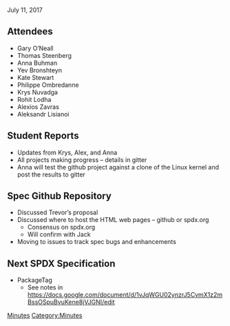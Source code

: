 July 11, 2017

## Attendees

  - Gary O’Neall
  - Thomas Steenberg
  - Anna Buhman
  - Yev Bronshteyn
  - Kate Stewart
  - Philippe Ombredanne
  - Krys Nuvadga
  - Rohit Lodha
  - Alexios Zavras
  - Aleksandr Lisianoi

## Student Reports

  - Updates from Krys, Alex, and Anna
  - All projects making progress – details in gitter
  - Anna will test the github project against a clone of the Linux
    kernel and post the results to gitter

## Spec Github Repository

  - Discussed Trevor’s proposal
  - Discussed where to host the HTML web pages – github or spdx.org
      - Consensus on spdx.org
      - Will confirm with Jack
  - Moving to issues to track spec bugs and enhancements

## Next SPDX Specification

  - PackageTag
      - See notes in
        <https://docs.google.com/document/d/1vJqWGU02ynzrJ5CvmX1z2mBssOSpuBvuKene8jVJGNI/edit>

[Minutes](Category:Technical "wikilink")
[Category:Minutes](Category:Minutes "wikilink")
